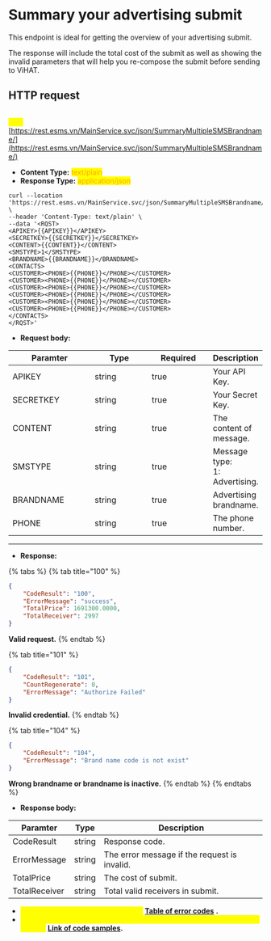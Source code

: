 # Summary your advertising submit

This endpoint is ideal for getting the overview of your advertising submit.

The response will include the total cost of the submit as well as showing the invalid parameters that will help you re-compose the submit before sending to ViHAT.

## HTTP request&#x20;

\
<mark style="color:yellow;">**`POST`**</mark> [https://rest.esms.vn/MainService.svc/json/SummaryMultipleSMSBrandname/](https://rest.esms.vn/MainService.svc/json/SummaryMultipleSMSBrandname/)

* **Content Type:** <mark style="color:orange;">text/plain</mark>
* **Response Type:** <mark style="color:orange;">application/json</mark>

```
curl --location 'https://rest.esms.vn/MainService.svc/json/SummaryMultipleSMSBrandname/' \
--header 'Content-Type: text/plain' \
--data '<RQST>
<APIKEY>{{APIKEY}}</APIKEY>
<SECRETKEY>{{SECRETKEY}}</SECRETKEY>
<CONTENT>{{CONTENT}}</CONTENT>
<SMSTYPE>1</SMSTYPE>
<BRANDNAME>{{BRANDNAME}}</BRANDNAME>
<CONTACTS>
<CUSTOMER><PHONE>{{PHONE}}</PHONE></CUSTOMER>
<CUSTOMER><PHONE>{{PHONE}}</PHONE></CUSTOMER>
<CUSTOMER><PHONE>{{PHONE}}</PHONE></CUSTOMER>
<CUSTOMER><PHONE>{{PHONE}}</PHONE></CUSTOMER>
<CUSTOMER><PHONE>{{PHONE}}</PHONE></CUSTOMER>
<CUSTOMER><PHONE>{{PHONE}}</PHONE></CUSTOMER>
</CONTACTS>
</RQST>'
```

* **Request body:**

<table><thead><tr><th width="187">Paramter</th><th width="146">Type</th><th width="137" data-type="checkbox">Required</th><th>Description</th></tr></thead><tbody><tr><td>APIKEY</td><td>string</td><td>true</td><td>Your API Key.</td></tr><tr><td>SECRETKEY</td><td>string</td><td>true</td><td>Your Secret Key.</td></tr><tr><td>CONTENT</td><td>string</td><td>true</td><td>The content of message.</td></tr><tr><td>SMSTYPE</td><td>string</td><td>true</td><td>Message type:<br>1: Advertising.</td></tr><tr><td>BRANDNAME</td><td>string</td><td>true</td><td>Advertising brandname.</td></tr><tr><td>PHONE</td><td>string</td><td>true</td><td>The phone number. </td></tr></tbody></table>

***

* **Response:**

{% tabs %}
{% tab title="100" %}
```json
{
    "CodeResult": "100",
    "ErrorMessage": "success",
    "TotalPrice": 1691300.0000,
    "TotalReceiver": 2997
}
```

**Valid request.**
{% endtab %}

{% tab title="101" %}
```json
{
    "CodeResult": "101",
    "CountRegenerate": 0,
    "ErrorMessage": "Authorize Failed"
}
```

**Invalid credential.**
{% endtab %}

{% tab title="104" %}
```json
{
    "CodeResult": "104",
    "ErrorMessage": "Brand name code is not exist"
}
```

**Wrong brandname or brandname is inactive.**
{% endtab %}
{% endtabs %}

* **Response body:**

| Paramter      | Type   | Description                                  |
| ------------- | ------ | -------------------------------------------- |
|  CodeResult   | string | Response code.                               |
|  ErrorMessage | string | The error message if the request is invalid. |
| TotalPrice    | string | The cost of submit.                          |
| TotalReceiver | string | Total valid receivers in submit.             |

* _<mark style="color:yellow;">**The detail of error code can refer at**</mark>_ [**Table of error codes**](../table-of-error-codes.md) **.**
* _<mark style="color:yellow;">**Get the  sample of code for programing languagues to use in Postman refer at**</mark>_ [**Link  of code samples**](https://samplefordevelopers.esms.vn/#850974b9-12cf-46f5-946c-e8e15aa3585b)**.**
